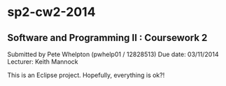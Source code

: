 sp2-cw2-2014
============

Software and Programming II : Coursework 2
------------------------------------------

Submitted by Pete Whelpton (pwhelp01 / 12828513)
Due date: 03/11/2014
Lecturer: Keith Mannock

This is an Eclipse project.  Hopefully, everything is ok?!
